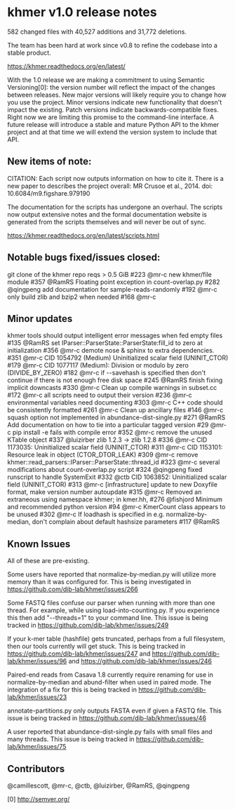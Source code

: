 <!--
   This file is part of khmer, https://github.com/dib-lab/khmer/, and is
   Copyright (C) 2014 Michigan State University
   It is licensed under the three-clause BSD license; see LICENSE.
   Contact: khmer-project@idyll.org
   
   Redistribution and use in source and binary forms, with or without
   modification, are permitted provided that the following conditions are
   met:
   
    * Redistributions of source code must retain the above copyright
      notice, this list of conditions and the following disclaimer.
   
    * Redistributions in binary form must reproduce the above
      copyright notice, this list of conditions and the following
      disclaimer in the documentation and/or other materials provided
      with the distribution.
   
    * Neither the name of the Michigan State University nor the names
      of its contributors may be used to endorse or promote products
      derived from this software without specific prior written
      permission.
   
   THIS SOFTWARE IS PROVIDED BY THE COPYRIGHT HOLDERS AND CONTRIBUTORS
   "AS IS" AND ANY EXPRESS OR IMPLIED WARRANTIES, INCLUDING, BUT NOT
   LIMITED TO, THE IMPLIED WARRANTIES OF MERCHANTABILITY AND FITNESS FOR
   A PARTICULAR PURPOSE ARE DISCLAIMED. IN NO EVENT SHALL THE COPYRIGHT
   HOLDER OR CONTRIBUTORS BE LIABLE FOR ANY DIRECT, INDIRECT, INCIDENTAL,
   SPECIAL, EXEMPLARY, OR CONSEQUENTIAL DAMAGES (INCLUDING, BUT NOT
   LIMITED TO, PROCUREMENT OF SUBSTITUTE GOODS OR SERVICES; LOSS OF USE,
   DATA, OR PROFITS; OR BUSINESS INTERRUPTION) HOWEVER CAUSED AND ON ANY
   THEORY OF LIABILITY, WHETHER IN CONTRACT, STRICT LIABILITY, OR TORT
   (INCLUDING NEGLIGENCE OR OTHERWISE) ARISING IN ANY WAY OUT OF THE USE
   OF THIS SOFTWARE, EVEN IF ADVISED OF THE POSSIBILITY OF SUCH DAMAGE.
   
   Contact: khmer-project@idyll.org
-->

# khmer v1.0 release notes

582 changed files with 40,527 additions and 31,772 deletions.

The team has been hard at work since v0.8 to refine the codebase into a stable product.

https://khmer.readthedocs.org/en/latest/

With the 1.0 release we are making a commitment to using Semantic Versioning[0]: the version number will reflect the impact of the changes between releases. New major versions will likely require you to change how you use the project. Minor versions indicate new functionality that doesn't impact the existing. Patch versions indicate backwards-compatible fixes. Right now we are limiting this promise to the command-line interface. A future release will introduce a stable and mature Python API to the khmer project and at that time we will extend the version system to include that API.

## New items of note:

CITATION: Each script now outputs information on how to cite it. There is a new paper to describes the project overall: MR Crusoe et al., 2014. doi: 10.6084/m9.figshare.979190

The documentation for the scripts has undergone an overhaul. The scripts now output extensive notes and the formal documentation website is generated from the scripts themselves and will never be out of sync.

https://khmer.readthedocs.org/en/latest/scripts.html

## Notable bugs fixed/issues closed:

git clone of the khmer repo reqs > 0.5 GiB #223 @mr-c
new khmer/file module #357 @RamRS
Floating point exception in count-overlap.py #282 @qingpeng
add documentation for sample-reads-randomly #192 @mr-c
only build zlib and bzip2 when needed #168 @mr-c

## Minor updates

khmer tools should output intelligent error messages when fed empty files #135 @RamRS
set IParser::ParserState::ParserState:fill_id to zero at initialization #356 @mr-c
demote nose & sphinx to extra dependencies. #351 @mr-c
CID 1054792 (Medium) Uninitialized scalar field (UNINIT_CTOR) #179 @mr-c
CID 1077117 (Medium): Division or modulo by zero (DIVIDE_BY_ZERO) #182 @mr-c
if --savehash is specified then don't continue if there is not enough free disk space #245 @RamRS
finish fixing implicit downcasts #330 @mr-c
Clean up compile warnings in subset.cc #172 @mr-c
all scripts need to output their version #236 @mr-c
environmental variables need documenting #303 @mr-c
C++ code should be consistently formatted #261 @mr-c
Clean up ancillary files #146 @mr-c
squash option not implemented in abundance-dist-single.py #271 @RamRS
Add documentation on how to tie into a particular tagged version #29 @mr-c
pip install -e fails with compile error #352 @mr-c
remove the unused KTable object #337 @luizirber
zlib 1.2.3 -> zlib 1.2.8 #336 @mr-c
CID 1173035: Uninitialized scalar field (UNINIT_CTOR) #311 @mr-c
CID 1153101: Resource leak in object (CTOR_DTOR_LEAK) #309 @mr-c
remove khmer::read_parsers::IParser::ParserState::thread_id #323 @mr-c
several modifications about count-overlap.py script #324 @qingpeng
fixed runscript to handle SystemExit #332 @ctb
CID 1063852: Uninitialized scalar field (UNINIT_CTOR) #313 @mr-c
[infrastructure] update to new Doxyfile format, make version number autoupdate #315 @mr-c
Removed an extraneous using namespace khmer; in kmer.hh, #276 @fishjord
Minimum and recommended python version #94 @mr-c
KmerCount class appears to be unused #302 @mr-c
If loadhash is specified in e.g. normalize-by-median, don't complain about default hashsize parameters #117 @RamRS

## Known Issues

All of these are pre-existing.

Some users have reported that normalize-by-median.py will utilize more
memory than it was configured for. This is being investigated in
https://github.com/dib-lab/khmer/issues/266

Some FASTQ files confuse our parser when running with more than one thread.
For example, while using load-into-counting.py. If you experience this then
add "--threads=1" to your command line. This issue is being tracked in
https://github.com/dib-lab/khmer/issues/249

If your k-mer table (hashfile) gets truncated, perhaps from a full filesystem, then our
tools currently will get stuck. This is being tracked in https://github.com/dib-lab/khmer/issues/247 and https://github.com/dib-lab/khmer/issues/96 and https://github.com/dib-lab/khmer/issues/246

Paired-end reads from Casava 1.8 currently require renaming for use in
normalize-by-median and abund-filter when used in paired mode. The
integration of a fix for this is being tracked in https://github.com/dib-lab/khmer/issues/23

annotate-partitions.py only outputs FASTA even if given a FASTQ file. This
issue is being tracked in https://github.com/dib-lab/khmer/issues/46

A user reported that abundance-dist-single.py fails with small files and many
threads. This issue is being tracked in https://github.com/dib-lab/khmer/issues/75

## Contributors

@camillescott, @mr-c, @ctb, @luizirber, @RamRS, @qingpeng

[0] http://semver.org/

